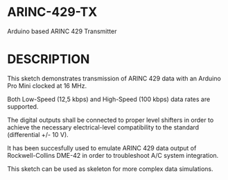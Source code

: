 # ARINC-429-TX

Arduino based ARINC 429 Transmitter

# DESCRIPTION 

This sketch demonstrates transmission of ARINC 429 data with an Arduino Pro Mini clocked at 16 MHz. 

Both Low-Speed (12,5 kbps) and High-Speed (100 kbps) data rates are supported.

The digital outputs shall be connected to proper level shifters in order to achieve the necessary electrical-level compatibility to the standard (differential +/- 10 V).

It has been succesfully used to emulate ARINC 429 data output of Rockwell-Collins DME-42 in order to troubleshoot A/C system integration.

This sketch can be used as skeleton for more complex data simulations.
